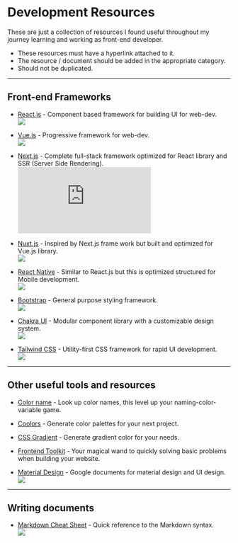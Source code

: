 # Development Resources

These are just a collection of resources I found useful throughout my journey learning and working as front-end developer.
- These resources must have a hyperlink attached to it.
- The resource / document should be added in the appropriate category.
- Should not be duplicated.
---
## Front-end Frameworks
- [React.js](https://react.dev/) - Component based framework for building UI for web-dev.  
![](https://img.shields.io/github/stars/facebook/react?style=social&label=Star) 

- [Vue.js](https://vuejs.org/) - Progressive framework for web-dev.  
![](https://img.shields.io/github/stars/vuejs?style=social&label=Star)

- [Next.js](https://nextjs.org/) - Complete full-stack framework optimized for React library and SSR (Server Side Rendering).  
![](https://img.shields.io/github/stars/vercel/next.js?style=social&label=Star) 

- [Nuxt.js](https://nuxt.com/) - Inspired by Next.js frame work but built and optimized for Vue.js library.  
![](https://img.shields.io/github/stars/nuxt/nuxt?style=social&label=Star) 

- [React Native](https://reactnative.dev/) - Similar to React.js but this is optimized structured for Mobile development.  
![](https://img.shields.io/github/stars/facebook/react-native?style=social&label=Star) 

- [Bootstrap](https://getbootstrap.com/) - General purpose styling framework.  
![](https://img.shields.io/github/stars/twbs?style=social&label=Star) 

- [Chakra UI](https://chakra-ui.com/) - Modular component library with a customizable design system.  
![](https://img.shields.io/github/stars/chakra-ui/chakra-ui?style=social&label=Star) 

- [Tailwind CSS](https://tailwindcss.com/) - Utility-first CSS framework for rapid UI development.  
![](https://img.shields.io/github/stars/tailwindlabs/tailwindcss.svg?style=social&label=Star)
---
## Other useful tools and resources 
- [Color name](https://www.color-name.com/) - Look up color names, this level up your naming-color-variable game.  

- [Coolors](https://coolors.co/) - Generate color palettes for your next project.  

- [CSS Gradient](https://cssgradient.io/) - Generate gradient color for your needs.  

- [Frontend Toolkit](https://www.fetoolkit.io/) - Your magical wand to quickly solving basic problems when building your website.  

- [Material Design](https://m3.material.io/foundations) - Google documents for material design and UI design.  
![](https://img.shields.io/github/stars/material-components?style=social&label=Star)
---
## Writing documents
- [ Markdown Cheat Sheet](https://www.markdownguide.org/cheat-sheet/) - Quick reference to the Markdown syntax.  
![](https://img.shields.io/github/stars/mattcone/markdown-guide?style=social&label=Star)  